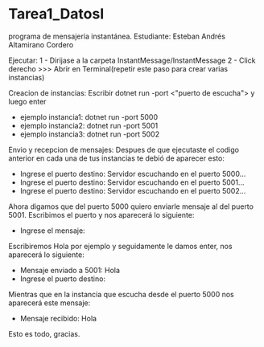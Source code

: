 # Tarea1_DatosI
programa de mensajería instantánea.
Estudiante: Esteban Andrés Altamirano Cordero


Ejecutar:
1 - Dirijase a la carpeta InstantMessage/InstantMessage
2 - Click derecho >>> Abrir en Terminal(repetir este paso para crear varias instancias)

Creacion de instancias:
Escribir dotnet run -port <"puerto de escucha"> y luego enter
  - ejemplo instancia1: dotnet run -port 5000
  - ejemplo instancia2: dotnet run -port 5001
  - ejemplo instancia3: dotnet run -port 5002

Envio y recepcion de mensajes:
Despues de que ejecutaste el codigo anterior en cada una de tus instancias te debió de aparecer esto:
  - Ingrese el puerto destino: Servidor escuchando en el puerto 5000...
  - Ingrese el puerto destino: Servidor escuchando en el puerto 5001...
  - Ingrese el puerto destino: Servidor escuchando en el puerto 5002...

Ahora digamos que del puerto 5000 quiero enviarle mensaje al del puerto 5001.
Escribimos el puerto y nos aparecerá lo siguiente:
  - Ingrese el mensaje:

Escribiremos Hola por ejemplo y seguidamente le damos enter, nos aparecerá lo siguiente:
  - Mensaje enviado a 5001: Hola
  - Ingrese el puerto destino:

Mientras que en la instancia que escucha desde el puerto 5000 nos aparecerá este mensaje:
  - Mensaje recibido: Hola




Esto es todo, gracias.
 
